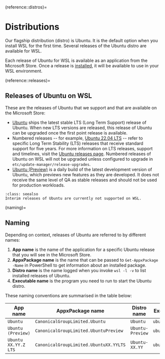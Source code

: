 (reference::distros)=
# Distributions

Our flagship distribution (distro) is Ubuntu. It is the default option when you install WSL for the first time. Several releases of the Ubuntu distro are available for WSL.

Each release of Ubuntu for WSL is available as an application from the Microsoft Store. Once a release is [installed](https://documentation.ubuntu.com/wsl/en/latest/howto/install-ubuntu-wsl2/#method-1-microsoft-store-application), it will be available to use in your WSL environment.

(reference::releases)=
## Releases of Ubuntu on WSL

These are the releases of Ubuntu that we support and that are available on the Microsoft Store:

- [Ubuntu](https://apps.microsoft.com/detail/9PDXGNCFSCZV?hl=en-us&gl=US) ships the latest stable LTS (Long Term Support) release of Ubuntu. When new LTS versions are released, this release of Ubuntu can be upgraded once the first point release is available.
- Numbered releases -- for example, [Ubuntu 22.04 LTS](https://apps.microsoft.com/detail/9PN20MSR04DW?hl=en-us&gl=US) -- refer to specific Long Term Stability (LTS) releases that receive standard support for five years. For more information on LTS releases, support and timelines, visit the [Ubuntu releases page](https://wiki.ubuntu.com/Releases). Numbered releases of Ubuntu on WSL will not be upgraded unless configured to upgrade in `etc/update-manager/release-upgrades`.
- [Ubuntu (Preview)](https://apps.microsoft.com/detail/9P7BDVKVNXZ6?hl=en-us&gl=US) is a daily build of the latest development version of Ubuntu, which previews new features as they are developed. It does not receive the same level of QA as stable releases and should not be used for production workloads.

```{admonition} Interim releases
:class: seealso
Interim releases of Ubuntu are currently not supported on WSL.
```

(naming)=
## Naming

Depending on context, releases of Ubuntu are referred to by different names: 

1. **App name** is the name of the application for a specific Ubuntu release that you will see in the Microsoft Store.
2. **AppxPackage name** is the name that can be passed to `Get-AppxPackage -Name` in PowerShell to get information about an installed package.
3. **Distro name** is the name logged when you invoke `wsl -l -v` to list installed releases of Ubuntu.
4. **Executable name** is the program you need to run to start the Ubuntu distro.

These naming conventions are summarised in the table below:

| App name             | AppxPackage name                       | Distro name      | Executable name     |
| -------------------- | -------------------------------------- | ---------------- | ------------------- |
| `Ubuntu`             | `CanonicalGroupLimited.Ubuntu`         | `Ubuntu`         | `ubuntu.exe`        |
| `Ubuntu (Preview)`   | `CanonicalGroupLimited.UbuntuPreview`  | `Ubuntu-Preview` | `ubuntupreview.exe` |
| `Ubuntu XX.YY.Z LTS` | `CanonicalGroupLimited.UbuntuXX.YYLTS` | `Ubuntu-XX.YY`   | `ubuntuXXYY.exe`    |
